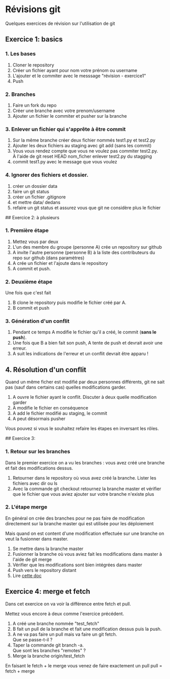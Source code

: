 # Révisions git

Quelques exercices de révision sur l'utilisation de git 

## Exercice 1: basics

### 1. Les bases

1. Cloner le repository
2. Créer un fichier ayant pour nom votre prénom ou username
3. L'ajouter et le commiter avec le messsage "révision - exercice1"
4. Push

### 2. Branches
1. Faire un fork du repo
2. Créer une branche avec votre prenom/username
3. Ajouter un fichier le commiter et pusher sur la branche

### 3. Enlever un fichier qui s'apprête à être commit

1. Sur la même branche créer deux fichier nommés test1.py et test2.py
2. Ajouter les deux fichiers au staging avec git add (sans les commit)
3. Vous vous rendez compte que vous ne voulez pas commiter test2.py.  
À l'aide de git reset HEAD nom_ficher enlever test2.py du stagging
4. commit test1.py avec le message que vous voulez

### 4. Ignorer des fichiers et dossier.

1. créer un dossier data
2. faire un git status
3. créer un fichier .gitignore 
4. et mettre data/ dedans
5. refaire un git status et assurez vous que git ne considère plus le fichier

## Exercice 2: à plusieurs

### 1. Première étape
1. Mettez vous par deux
2. L'un des membre du groupe (personne A) crée un repository sur github
3. A invite l'autre personne (personne B) à la liste des contributeurs du repo sur github (dans paramètres)
4. A crée un fichier et l'ajoute dans le repository
5. A commit et push. 

### 2. Deuxième étape

Une fois que c'est fait 

1. B clone le repository puis modifie le fichier créé par A. 
2. B commit et push 

### 3. Génération d'un conflit

1. Pendant ce temps A modifie le fichier qu'il a créé, le commit (**sans le push**). 
2. Une fois que B a bien fait son push, A tente de push et devrait avoir une erreur. 
3. A suit les indications de l'erreur et un conflit devrait être apparu ! 

## 4. Résolution d'un conflit

Quand un même ficher est modifié par deux personnes différents, git ne sait pas (sauf dans certains cas) quelles modifications garder. 

1. A ouvre le fichier ayant le conflit. Discuter à deux quelle modification garder
2. A modifie le fichier en conséquence
3. A add le fichier modifié au staging, le commit 
4. A peut désormais pusher

Vous pouvez si vous le souhaitez refaire les étapes en inversant les rôles.

## Exercice 3:

### 1. Retour sur les branches

Dans le premier exercice on a vu les branches : vous avez créé une branche et fait des modifications dessus. 

1. Retourner dans le repository où vous avez créé la branche. Lister les fichiers avec dir ou ls
2. Avec la commande git checkout retournez la branche master et vérifier que le fichier que vous aviez ajouter sur votre branche n'existe plus

### 2. L'étape merge

En général on crée des branches pour ne pas faire de modification directement sur la branche master qui est utilisée pour les déploiement

Mais quand on est content d'une modification effectuée sur une branche on veut la fusionner dans master. 

1. Se mettre dans la branche master
2. Fusionner la branche où vous aviez fait les modifications dans master à l'aide de git merge
3. Vérifier que les modifications sont bien intégrées dans master
4. Push vers le repository distant
5. Lire [cette doc](https://git-scm.com/book/fr/v1/Les-branches-avec-Git-Rebaser)


## Exercice 4: merge et fetch

Dans cet exercice on va voir la différence entre fetch et pull.

Mettez vous encore à deux comme l'exercice précédent.

1. A créé une branche nommée "test_fetch"
2. B fait un pull de la branche et fait une modification dessus puis la push.
3. A ne va pas faire un pull mais va faire un git fetch.  
Que se passe-t-il ? 
4. Taper la commande git branch -a.  
Que sont les branches "remotes" ? 
5. Merge la branche origin/test_fetch

En faisant le fetch + le merge vous venez de faire exactement un pull
pull = fetch + merge

